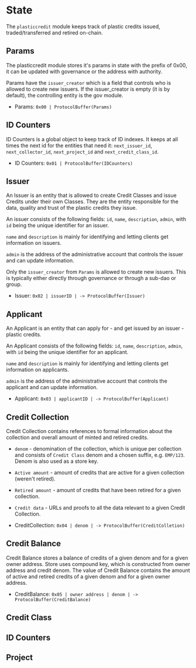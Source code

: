 # State

The `plasticcredit` module keeps track of plastic credits issued, traded/transferred and retired on-chain. 

## Params

The plasticcredit module stores it's params in state with the prefix of 0x00, it can be updated with governance or the address with authority.

Params have the `issuer_creator` which is a field that controls who is allowed to create new issuers. 
If the issuer_creator is empty (it is by default), the controlling entity is the gov module.

- Params: `0x00 | ProtocolBuffer(Params)`

## ID Counters

ID Counters is a global object to keep track of ID indexes. It keeps at all times the next id for the entities that need it: 
`next_issuer_id`, `next_collector_id`, `next_project_id` and `next_credit_class_id`.

- ID Counters: `0x01 | ProtocolBuffer(IDCounters)`

## Issuer

An Issuer is an entity that is allowed to create Credit Classes and issue Credits under their own Classes.
They are the entity responsible for the data, quality and trust of the plastic credits they issue.

An issuer consists of the following fields: `id`, `name`, `description`, `admin`, with `id` being the unique identifier for an issuer.

`name` and `description` is mainly for identifying and letting clients get information on issuers.

`admin` is the address of the administrative account that controls the issuer and can update information.

Only the `issuer_creator` from `Params` is allowed to create new issuers.
This is typically either directly through governance or through a sub-dao or group.

- Issuer: `0x02 | issuerID | -> ProtocolBuffer(Issuer)`

## Applicant

An Applicant is an entity that can apply for - and get issued by an issuer - plastic credits.

An Applicant consists of the following fields: `id`, `name`, `description`, `admin`, with `id` being the unique identifier for an applicant.

`name` and `description` is mainly for identifying and letting  clients get information on applicants.

`admin` is the address of the administrative account that controls the applicant and can update information.

- Applicant: `0x03 | applicantID | -> ProtocolBuffer(Applicant)`

## Credit Collection

Credit Collection contains references to formal information about the collection and overall amount of minted and retired credits.
- `denom` - denomination of the collection, which is unique per collection and consists of `Credit Class` denom and a chosen suffix, e.g. `EMP/123`. Denom is also used as a store key.
- `Active amount` - amount of credits that are active for a given collection (weren't retired).
- `Retired amount` - amount of credits that have been retired for a given collection.
- `Credit data` - URLs and proofs to all the data relevant to a given Credit Collection.

- CreditCollection: `0x04 | denom | -> ProtocolBuffer(CreditColletion)`

## Credit Balance

Credit Balance stores a balance of credits of a given denom and for a given owner address. Store uses compound key, which is constructed from owner address and credit denom. The value of Credit Balance contains the amount of active and retired credits of a given denom and for a given owner address.

- CreditBalance: `0x05 | owner address | denom | -> ProtocolBuffer(CreditBalance)`

## Credit Class

## ID Counters

## Project